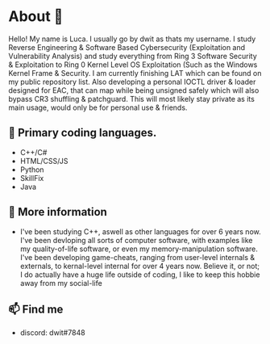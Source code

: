 # About 🤔
Hello! My name is Luca. I usually go by dwit as thats my username. I study Reverse Engineering & Software Based Cybersecurity (Exploitation and Vulnerability Analysis) and study everything from Ring 3 Software Security & Exploitation to Ring 0 Kernel Level OS Exploitation (Such as the Windows Kernel Frame & Security. I am currently finishing LAT which can be found on my public repository list. Also developing a personal IOCTL driver & loader designed for EAC, that can map while being unsigned safely which will also bypass CR3 shuffling & patchguard. This will most likely stay private as its main usage, would only be for personal use & friends.
## 🔭 Primary coding languages.
- C++/C#
- HTML/CSS/JS
- Python
- SkillFix
- Java
## 💬 More information
- I've been studying C++, aswell as other languages for over 6 years now. I've been devloping all sorts of computer software, with examples like my quality-of-life software, or even my memory-manipulation software. I've been developing game-cheats, ranging from user-level internals & externals, to kernal-level internal for over 4 years now. Believe it, or not; I do actually have a huge life outside of coding, I like to keep this hobbie away from my social-life
## 📫 Find me
- discord: dwit#7848
  

<!--
**lucaburns123/lucaburns123** is a ✨ _special_ ✨ repository because its `README.md` (this file) appears on your GitHub profile.

Here are some ideas to get you started:

- 🔭 I’m currently working on ...
- 🌱 I’m currently learning ...
- 👯 I’m looking to collaborate on ...
- 🤔 I’m looking for help with ...
- 💬 Ask me about ...
- 📫 How to reach me: ...
- 😄 Pronouns: ...
- ⚡ Fun fact: ...
-->
